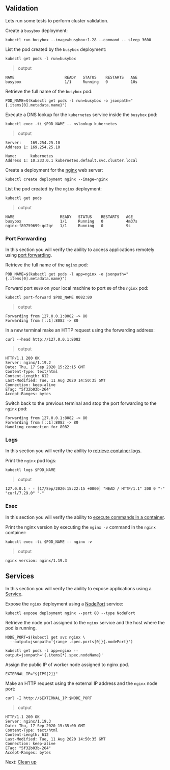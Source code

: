 ## Validation

Lets run some tests to perform cluster validation.

Create a `busybox` deployment:

```
kubectl run busybox --image=busybox:1.28 --command -- sleep 3600
```

List the pod created by the `busybox` deployment:

```
kubectl get pods -l run=busybox
```

> output

```
NAME                      READY   STATUS    RESTARTS   AGE
busybox                   1/1     Running   0          10s
```
Retrieve the full name of the `busybox` pod:

```
POD_NAME=$(kubectl get pods -l run=busybox -o jsonpath="{.items[0].metadata.name}")
```

Execute a DNS lookup for the `kubernetes` service inside the `busybox` pod:

```
kubectl exec -ti $POD_NAME -- nslookup kubernetes
```

> output

```
Server:    169.254.25.10
Address 1: 169.254.25.10

Name:      kubernetes
Address 1: 10.233.0.1 kubernetes.default.svc.cluster.local
```
Create a deployment for the [nginx](https://nginx.com) web server:

```shell
kubectl create deployment nginx --image=nginx
```

List the pod created by the `nginx` deployment:

```shell
kubectl get pods
```

> output

```shell
NAME                    READY   STATUS    RESTARTS   AGE
busybox                 1/1     Running   0          4m37s
nginx-f89759699-qc2qr   1/1     Running   0          9s
```
### Port Forwarding

In this section you will verify the ability to access applications remotely using [port forwarding](https://kubernetes.io/docs/tasks/access-application-cluster/port-forward-access-application-cluster/).

Retrieve the full name of the `nginx` pod:

```shell
POD_NAME=$(kubectl get pods -l app=nginx -o jsonpath="{.items[0].metadata.name}")
```

Forward port `8080` on your local machine to port `80` of the `nginx` pod:

```shell
kubectl port-forward $POD_NAME 8082:80
```

> output

```shell
Forwarding from 127.0.0.1:8082 -> 80
Forwarding from [::1]:8082 -> 80
```

In a new terminal make an HTTP request using the forwarding address:

```shell
curl --head http://127.0.0.1:8082
```

> output

```shell
HTTP/1.1 200 OK
Server: nginx/1.19.2
Date: Thu, 17 Sep 2020 15:22:15 GMT
Content-Type: text/html
Content-Length: 612
Last-Modified: Tue, 11 Aug 2020 14:50:35 GMT
Connection: keep-alive
ETag: "5f32b03b-264"
Accept-Ranges: bytes
```

Switch back to the previous terminal and stop the port forwarding to the `nginx` pod:

```shell
Forwarding from 127.0.0.1:8082 -> 80
Forwarding from [::1]:8082 -> 80
Handling connection for 8082
```

### Logs

In this section you will verify the ability to [retrieve container logs](https://kubernetes.io/docs/concepts/cluster-administration/logging/).

Print the `nginx` pod logs:

```shell
kubectl logs $POD_NAME
```

> output

```shell
127.0.0.1 - - [17/Sep/2020:15:22:15 +0000] "HEAD / HTTP/1.1" 200 0 "-" "curl/7.29.0" "-"
```

### Exec

In this section you will verify the ability to [execute commands in a container](https://kubernetes.io/docs/tasks/debug-application-cluster/get-shell-running-container/#running-individual-commands-in-a-container).

Print the nginx version by executing the `nginx -v` command in the `nginx` container:

```shell
kubectl exec -ti $POD_NAME -- nginx -v
```

> output

```shell
nginx version: nginx/1.19.3
```

## Services

In this section you will verify the ability to expose applications using a [Service](https://kubernetes.io/docs/concepts/services-networking/service/).

Expose the `nginx` deployment using a [NodePort](https://kubernetes.io/docs/concepts/services-networking/service/#nodeport) service:

```shell
kubectl expose deployment nginx --port 80 --type NodePort
```

Retrieve the node port assigned to the `nginx` service and the host where the pod is running.

```shell
NODE_PORT=$(kubectl get svc nginx \
  --output=jsonpath='{range .spec.ports[0]}{.nodePort}')
```
```shell
kubectl get pods -l app=nginx --output=jsonpath='{.items[*].spec.nodeName}'
```

Assign the public IP of worker node assigned to nginx pod.

```shell
EXTERNAL_IP="${IPS[2]}"
```

Make an HTTP request using the external IP address and the `nginx` node port:

```shell
curl -I http://$EXTERNAL_IP:$NODE_PORT
```

> output

```shell
HTTP/1.1 200 OK
Server: nginx/1.19.3
Date: Thu, 17 Sep 2020 15:35:00 GMT
Content-Type: text/html
Content-Length: 612
Last-Modified: Tue, 11 Aug 2020 14:50:35 GMT
Connection: keep-alive
ETag: "5f32b03b-264"
Accept-Ranges: bytes
```

Next: [Clean up](06-Cleanup.md)
